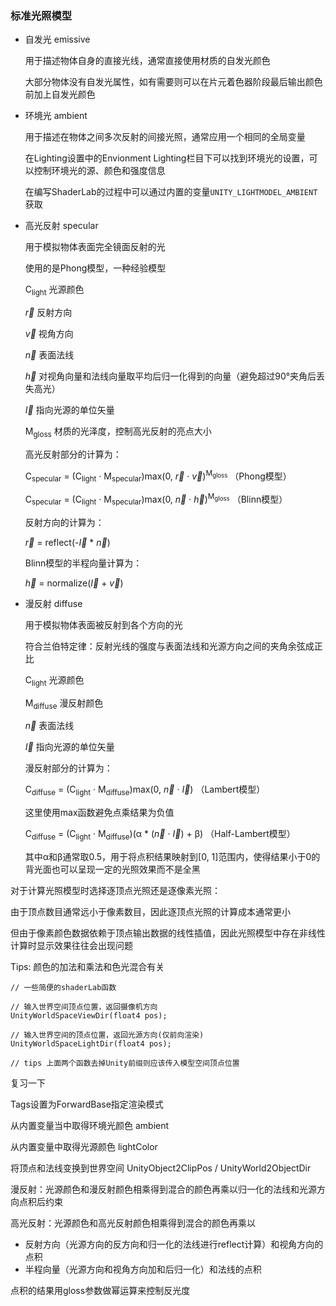 ### 标准光照模型

- 自发光 emissive

  用于描述物体自身的直接光线，通常直接使用材质的自发光颜色

  大部分物体没有自发光属性，如有需要则可以在片元着色器阶段最后输出颜色前加上自发光颜色

- 环境光 ambient

  用于描述在物体之间多次反射的间接光照，通常应用一个相同的全局变量

  在Lighting设置中的Envionment Lighting栏目下可以找到环境光的设置，可以控制环境光的源、颜色和强度信息

  在编写ShaderLab的过程中可以通过内置的变量`UNITY_LIGHTMODEL_AMBIENT`获取

- 高光反射 specular
  
  用于模拟物体表面完全镜面反射的光
  
  使用的是Phong模型，一种经验模型
  
  C<sub>light</sub> 光源颜色
  
  $\vec{r}$​ 反射方向
  
  $\vec{v}$ 视角方向
  
  $\vec{n}$​ 表面法线
  
  $\vec{h}$ 对视角向量和法线向量取平均后归一化得到的向量（避免超过90°夹角后丢失高光）
  
  $\vec{I}$​​​ 指向光源的单位矢量
  
  M<sub>gloss</sub> 材质的光泽度，控制高光反射的亮点大小
  
  高光反射部分的计算为：
  
  C<sub>specular</sub> = (C<sub>light</sub> · M<sub>specular</sub>)max(0, $\vec{r}$ · $\vec{v}$​)<sup>M<sub>gloss</sub></sup> （Phong模型）
  
  C<sub>specular</sub> = (C<sub>light</sub> · M<sub>specular</sub>)max(0, $\vec{n}$ · $\vec{h}$​)<sup>M<sub>gloss</sub></sup> （Blinn模型）
  
  反射方向的计算为：
  
  $\vec{r}$ = reflect(-$\vec{I}$ * $\vec{n}$​)
  
  Blinn模型的半程向量计算为：
  
  $\vec{h}$ = normalize($\vec{I}$ + $\vec{v}$)
  
- 漫反射 diffuse

  用于模拟物体表面被反射到各个方向的光

  符合兰伯特定律：反射光线的强度与表面法线和光源方向之间的夹角余弦成正比

  C<sub>light</sub> 光源颜色

  M<sub>diffuse</sub> 漫反射颜色

  $\vec{n}$ 表面法线

  $\vec{I}$ 指向光源的单位矢量

  漫反射部分的计算为： 

  C<sub>diffuse</sub> = (C<sub>light</sub> · M<sub>diffuse</sub>)max(0, $\vec{n}$ · $\vec{I}$​​​) （Lambert模型）
  
  这里使用max函数避免点乘结果为负值
  
  C<sub>diffuse</sub> = (C<sub>light</sub> · M<sub>diffuse</sub>)(α * ($\vec{n}$ · $\vec{I}$) + β) （Half-Lambert模型）
  
  其中α和β通常取0.5，用于将点积结果映射到[0, 1]范围内，使得结果小于0的背光面也可以呈现一定的光照效果而不是全黑

对于计算光照模型时选择逐顶点光照还是逐像素光照：

由于顶点数目通常远小于像素数目，因此逐顶点光照的计算成本通常更小

但由于像素颜色数据依赖于顶点输出数据的线性插值，因此光照模型中存在非线性计算时显示效果往往会出现问题



Tips: 颜色的加法和乘法和色光混合有关



```
// 一些简便的shaderLab函数

// 输入世界空间顶点位置，返回摄像机方向
UnityWorldSpaceViewDir(float4 pos);

// 输入世界空间的顶点位置，返回光源方向(仅前向渲染)
UnityWorldSpaceLightDir(float4 pos);

// tips 上面两个函数去掉Unity前缀则应该传入模型空间顶点位置
```





复习一下

Tags设置为ForwardBase指定渲染模式

从内置变量当中取得环境光颜色 ambient

从内置变量中取得光源颜色 lightColor

将顶点和法线变换到世界空间 UnityObject2ClipPos / UnityWorld2ObjectDir

漫反射：光源颜色和漫反射颜色相乘得到混合的颜色再乘以归一化的法线和光源方向点积后约束

高光反射：光源颜色和高光反射颜色相乘得到混合的颜色再乘以

- 反射方向（光源方向的反方向和归一化的法线进行reflect计算）和视角方向的点积
- 半程向量（光源方向和视角方向加和后归一化）和法线的点积

点积的结果用gloss参数做幂运算来控制反光度

